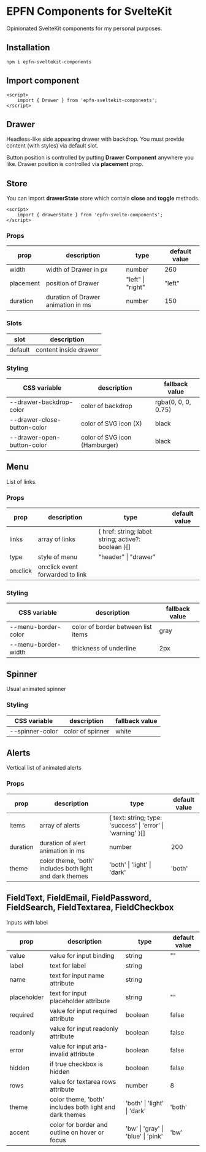 # EPFN Components for SvelteKit

Opinionated SvelteKit components for my personal purposes.

## Installation

```
npm i epfn-sveltekit-components
```

## Import component

```svelte
<script>
	import { Drawer } from 'epfn-sveltekit-components';
</script>
```

## Drawer

Headless-like side appearing drawer with backdrop. You must provide content (with styles) via default slot.

Button position is controlled by putting **Drawer Component** anywhere you like. Drawer position is controlled via **placement** prop.

## Store

You can import **drawerState** store which contain **close** and **toggle** methods.

```svelte
<script>
	import { drawerState } from 'epfn-svelte-components';
</script>
```

### Props

| prop      | description                        | type              | default value |
| --------- | ---------------------------------- | ----------------- | ------------- |
| width     | width of Drawer in px              | number            | 260           |
| placement | position of Drawer                 | "left" \| "right" | "left"        |
| duration  | duration of Drawer animation in ms | number            | 150           |

### Slots

| slot    | description           |
| ------- | --------------------- |
| default | content inside drawer |

### Styling

| CSS variable                | description                   | fallback value      |
| --------------------------- | ----------------------------- | ------------------- |
| --drawer-backdrop-color     | color of backdrop             | rgba(0, 0, 0, 0.75) |
| --drawer-close-button-color | color of SVG icon (X)         | black               |
| --drawer-open-button-color  | color of SVG icon (Hamburger) | black               |

## Menu

List of links.

### Props

| prop     | description                      | type                                                | default value |
| -------- | -------------------------------- | --------------------------------------------------- | ------------- |
| links    | array of links                   | { href: string; label: string; active?: boolean }[] |               |
| type     | style of menu                    | "header" \| "drawer"                                |               |
| on:click | on:click event forwarded to link |                                                     |               |

### Styling

| CSS variable        | description                        | fallback value |
| ------------------- | ---------------------------------- | -------------- |
| --menu-border-color | color of border between list items | gray           |
| --menu-border-width | thickness of underline             | 2px            |

## Spinner

Usual animated spinner

### Styling

| CSS variable    | description      | fallback value |
| --------------- | ---------------- | -------------- |
| --spinner-color | color of spinner | white          |

## Alerts

Vertical list of animated alerts

<!-- ![alerts screenshot](static/readme/alerts.png) -->

### Props

| prop     | description                                             | type                                                        | default value |
| -------- | ------------------------------------------------------- | ----------------------------------------------------------- | ------------- |
| items    | array of alerts                                         | { text: string; type: 'success' \| 'error' \| 'warning' }[] |               |
| duration | duration of alert animation in ms                       | number                                                      | 200           |
| theme    | color theme, 'both' includes both light and dark themes | 'both' \| 'light' \| 'dark'                                 | 'both'        |

## FieldText, FieldEmail, FieldPassword, FieldSearch, FieldTextarea, FieldCheckbox

Inputs with label

| prop        | description                                             | type                               | default value |
| ----------- | ------------------------------------------------------- | ---------------------------------- | ------------- |
| value       | value for input binding                                 | string                             | ""            |
| label       | text for label                                          | string                             |               |
| name        | text for input name attribute                           | string                             |               |
| placeholder | text for input placeholder attribute                    | string                             | ""            |
| required    | value for input required attribute                      | boolean                            | false         |
| readonly    | value for input readonly attribute                      | boolean                            | false         |
| error       | value for input aria-invalid attribute                  | boolean                            | false         |
| hidden      | if true checkbox is hidden                              | boolean                            | false         |
| rows        | value for textarea rows attribute                       | number                             | 8             |
| theme       | color theme, 'both' includes both light and dark themes | 'both' \| 'light' \| 'dark'        | 'both'        |
| accent      | color for border and outline on hover or focus          | 'bw' \| 'gray' \| 'blue' \| 'pink' | 'bw'          |
